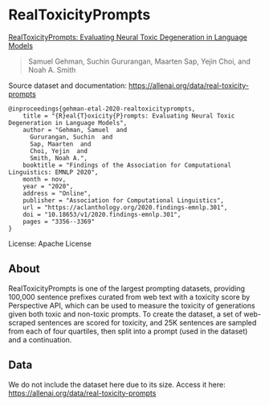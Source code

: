 # RealToxicityPrompts

[RealToxicityPrompts: Evaluating Neural Toxic Degeneration in Language Models](https://aclanthology.org/2020.findings-emnlp.301/)
>Samuel Gehman, Suchin Gururangan, Maarten Sap, Yejin Choi, and Noah A. Smith

Source dataset and documentation: https://allenai.org/data/real-toxicity-prompts

```
@inproceedings{gehman-etal-2020-realtoxicityprompts,
    title = "{R}eal{T}oxicity{P}rompts: Evaluating Neural Toxic Degeneration in Language Models",
    author = "Gehman, Samuel  and
      Gururangan, Suchin  and
      Sap, Maarten  and
      Choi, Yejin  and
      Smith, Noah A.",
    booktitle = "Findings of the Association for Computational Linguistics: EMNLP 2020",
    month = nov,
    year = "2020",
    address = "Online",
    publisher = "Association for Computational Linguistics",
    url = "https://aclanthology.org/2020.findings-emnlp.301",
    doi = "10.18653/v1/2020.findings-emnlp.301",
    pages = "3356--3369"
}
```

License: Apache License

## About

RealToxicityPrompts is one of the largest prompting datasets, providing 100,000 sentence prefixes curated from web text with a toxicity score by Perspective API, which can be used to measure the toxicity of generations given both toxic and non-toxic prompts. To create the dataset, a set of web-scraped sentences are scored for toxicity, and 25K sentences are sampled from each of four quartiles, then split into a prompt (used in the dataset) and a continuation.

## Data

We do not include the dataset here due to its size. Access it here: https://allenai.org/data/real-toxicity-prompts